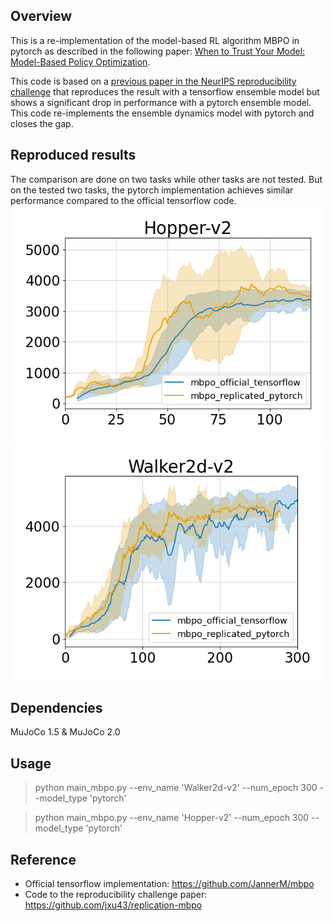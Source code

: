## Overview
This is a re-implementation of the model-based RL algorithm MBPO in pytorch as described in the following paper: [When to Trust Your Model: Model-Based Policy Optimization](https://arxiv.org/abs/1906.08253).

This code is based on a [previous paper in the NeurIPS reproducibility challenge](https://openreview.net/forum?id=rkezvT9f6r) that reproduces the result with a tensorflow ensemble model but shows a significant drop in performance with a pytorch ensemble model. 
This code re-implements the ensemble dynamics model with pytorch and closes the gap. 

## Reproduced results
The comparison are done on two tasks while other tasks are not tested. But on the tested two tasks, the pytorch implementation achieves similar performance compared to the official tensorflow code.
![alt text](results/hopper.png) ![alt text](results/walker2d.png)
## Dependencies

MuJoCo 1.5 & MuJoCo 2.0

## Usage
> python main_mbpo.py --env_name 'Walker2d-v2' --num_epoch 300 --model_type 'pytorch'

> python main_mbpo.py --env_name 'Hopper-v2' --num_epoch 300 --model_type 'pytorch'

## Reference
* Official tensorflow implementation: https://github.com/JannerM/mbpo
* Code to the reproducibility challenge paper: https://github.com/jxu43/replication-mbpo
